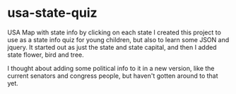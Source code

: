 # usa-state-quiz
USA Map with state info by clicking on each state
I created this project to use as a state info quiz for young children, but also to learn some JSON and jquery.
It started out as just the state and state capital, and then I added state flower, bird and tree.

I thought about adding some political info to it in a new version, like the current senators and congress people, but haven't gotten around to that yet.
